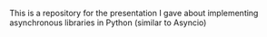 This is a repository for the presentation I gave about implementing asynchronous libraries in Python (similar to Asyncio)
